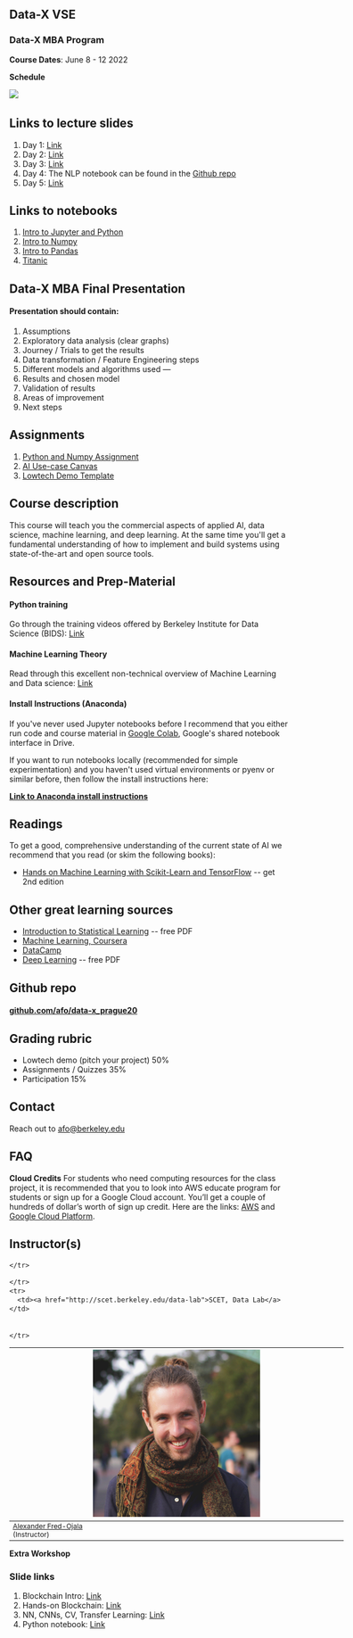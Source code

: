 ## Data-X VSE

### Data-X MBA Program

**Course Dates**: June 8 - 12 2022

**Schedule**

![](https://alex.fo/data-x-mba-prague/assets/imgs/syllabus.png)

## Links to lecture slides

1. Day 1: [Link](https://docs.google.com/presentation/d/1Vgp2YJUeeFqhpe6Pef-aUysW3JjUs8aE6o5RipoDrzA/edit?usp=sharing)
2. Day 2: [Link](https://docs.google.com/presentation/d/14We1oGTd3q35V-ayVC1S-PISQ3a7INXcRhyJmPHXf_4/edit?usp=sharing)
3. Day 3: [Link](https://docs.google.com/presentation/d/1kkBXoVgJvt3VUzARLVGZ5YsnyX0WKgfYOet5olnXhPE/edit?usp=sharing)
4. Day 4: The NLP notebook can be found in the [Github repo]([github.com/afo/data-x_prague20](https://github.com/afo/data-x_prague20))
5. Day 5: [Link](https://docs.google.com/presentation/d/1K3Z9N9lM3h4HiFK8Isse5vjywF9FuH3WHAHqAZ238JQ/edit?usp=sharing)

## Links to notebooks

1. [Intro to Jupyter and Python](https://github.com/afo/data-x_prague20/blob/master/01-intro/python-jupyter-basics_shortest.ipynb)
2. [Intro to Numpy](https://colab.research.google.com/drive/1oJI2b6t8KFtFoIjKtq3-g7R9rCeFIYot?usp=sharing)
3. [Intro to Pandas](https://colab.research.google.com/drive/1b1ad0-3c-oKy0hKwYGOh-M556GbBKSA6?usp=sharing)
4. [Titanic](https://colab.research.google.com/drive/1YKHJMmaRMyc8NrUo2uGTvb3NxUJu7CY_?usp=sharing)

## Data-X MBA Final Presentation

#### Presentation should contain:
1. Assumptions
2. Exploratory data analysis (clear graphs)
3. Journey / Trials to get the results
4. Data transformation / Feature Engineering steps
5. Different models and algorithms used — 
6. Results and chosen model
7. Validation of results
8. Areas of improvement
9. Next steps


## Assignments

1. [Python and Numpy Assignment](https://colab.research.google.com/drive/1MQ15IKXXh_7RtaP0WKQ0gd6PuKgCN3yg?usp=sharing)
2. [AI Use-case Canvas](http://bit.ly/mbabai)
3. [Lowtech Demo Template](https://docs.google.com/presentation/d/1SJ4GldIKZeqo0rpNG-QyUjkzlBAXi08I1Pa-vEONz1Y/edit#slide=id.p1)

## Course description
This course will teach you the commercial aspects of applied AI, data science, machine learning, and deep learning. At the same time you'll get a fundamental understanding of how to implement and build systems using state-of-the-art and open source tools.

## Resources and Prep-Material

#### Python training

Go through the training videos offered by Berkeley Institute for Data Science (BIDS): [Link](https://bids.berkeley.edu/news/python-boot-camp-fall-2016-training-videos-available-online)


#### Machine Learning Theory

Read through this excellent non-technical overview of Machine Learning and Data science: [Link](https://vas3k.com/blog/machine_learning/)


#### Install Instructions (Anaconda)

If you've never used Jupyter notebooks before I recommend that you either run code and course material in [Google Colab](https://colab.research.google.com/), Google's shared notebook interface in Drive.

If you want to run notebooks locally (recommended for simple experimentation) and you haven't used virtual environments or pyenv or similar before, then follow the install instructions here:

**[Link to Anaconda install instructions](https://bit.ly/L2L-install)**



## Readings

To get a good, comprehensive understanding of the current state of AI we recommend that you read (or skim the following books):

* [Hands on Machine Learning with Scikit-Learn and TensorFlow](https://learning.oreilly.com/library/view/hands-on-machine-learning/9781492032632/) -- get 2nd edition

## Other great learning sources

* [Introduction to Statistical Learning](http://faculty.marshall.usc.edu/gareth-james/ISL/ISLR%20Seventh%20Printing.pdf) -- free PDF
* [Machine Learning, Coursera](https://www.coursera.org/learn/machine-learning)
* [DataCamp](https://www.datacamp.com/)
* [Deep Learning](http://www.deeplearningbook.org/) -- free PDF

## Github repo

#### [github.com/afo/data-x_prague20](https://github.com/afo/data-x_prague20)


## Grading rubric

- Lowtech demo (pitch your project) 50%
- Assignments / Quizzes 35%
- Participation 15%


## Contact

Reach out to afo@berkeley.edu


## FAQ


**Cloud Credits**
For students who need computing resources for the class project, it is recommended that you to look into AWS educate program for students or sign up for a Google Cloud account. You’ll get a couple of hundreds of dollar’s worth of sign up credit. Here are the links: [AWS](https://aws.amazon.com/education/awseducate/apply/) and [Google Cloud Platform](https://cloud.google.com/free/).


## Instructor(s)

<table style="table-layout: fixed; font-size: 88%; width:600px;">
  <thead>
    <tr>
      <th style="width: 10%;"><img src="assets/imgs/alex.jpg" alt="Alexander Fred-Ojala" style="width:300px"></th>


    </tr>
  </thead>
  <tbody>
    <tr>
      <td><a href="https://alex.fo/">Alexander Fred-Ojala</a> <br>(Instructor)</td>


    </tr>
    <tr>
      <td><a href="http://scet.berkeley.edu/data-lab">SCET, Data Lab</a></td>


    </tr>
  </tbody>
</table>


**Extra Workshop**

### Slide links

1. Blockchain Intro: [Link](https://docs.google.com/presentation/d/18XoFGnb4M3-Bx56_NXn9J05LTqysoAyGmGhyurVOqX8/edit?usp=sharing)
2. Hands-on Blockchain: [Link](https://docs.google.com/presentation/d/1j3YSFVZhGsMS6_NdR08lyLogaZ9UCHMU4aSrfvbLaCM/edit?usp=sharing)
3. NN, CNNs, CV, Transfer Learning: [Link](https://docs.google.com/presentation/d/1UUhMseMj7XWnPcFuijCcMF3huRzfwIqkQUerWKWWkQw/edit?usp=sharing)
4. Python notebook: [Link](https://colab.research.google.com/drive/1T6VC8z1OyXnfoq_Pv6IcixwmEgZMjpYa?usp=sharing)